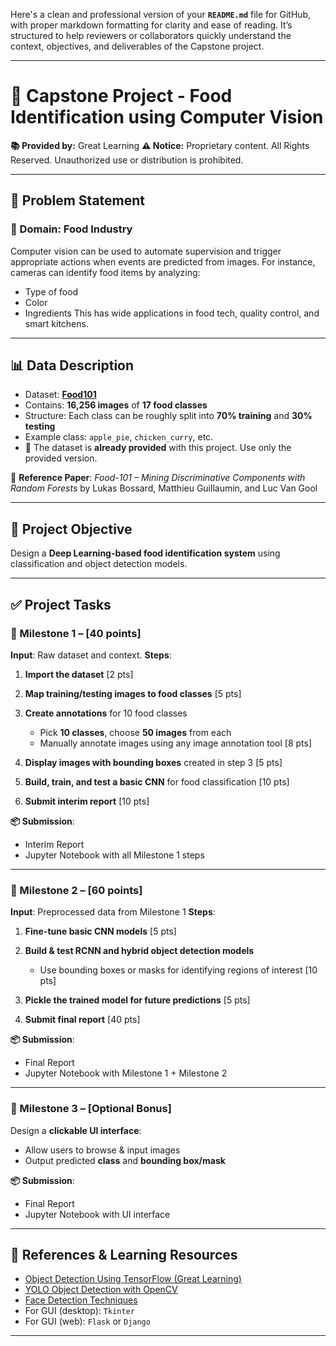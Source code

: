 Here's a clean and professional version of your **`README.md`** file for GitHub, with proper markdown formatting for clarity and ease of reading. It’s structured to help reviewers or collaborators quickly understand the context, objectives, and deliverables of the Capstone project.

---

# 🥘 Capstone Project - Food Identification using Computer Vision

**📚 Provided by:** Great Learning
**⚠️ Notice:** Proprietary content. All Rights Reserved. Unauthorized use or distribution is prohibited.

---

## 🧠 Problem Statement

### 📌 Domain: Food Industry

Computer vision can be used to automate supervision and trigger appropriate actions when events are predicted from images. For instance, cameras can identify food items by analyzing:

* Type of food
* Color
* Ingredients
  This has wide applications in food tech, quality control, and smart kitchens.

---

## 📊 Data Description

* Dataset: **[Food101](https://www.kaggle.com/datasets/dansbecker/food-101)**
* Contains: **16,256 images** of **17 food classes**
* Structure: Each class can be roughly split into **70% training** and **30% testing**
* Example class: `apple_pie`, `chicken_curry`, etc.
* 💾 The dataset is **already provided** with this project. Use only the provided version.

📖 **Reference Paper**:
*Food-101 – Mining Discriminative Components with Random Forests*
by Lukas Bossard, Matthieu Guillaumin, and Luc Van Gool

---

## 🎯 Project Objective

Design a **Deep Learning-based food identification system** using classification and object detection models.

---

## ✅ Project Tasks

### 🧩 Milestone 1 – \[40 points]

**Input**: Raw dataset and context.
**Steps**:

1. **Import the dataset** \[2 pts]
2. **Map training/testing images to food classes** \[5 pts]
3. **Create annotations** for 10 food classes

   * Pick **10 classes**, choose **50 images** from each
   * Manually annotate images using any image annotation tool \[8 pts]
4. **Display images with bounding boxes** created in step 3 \[5 pts]
5. **Build, train, and test a basic CNN** for food classification \[10 pts]
6. **Submit interim report** \[10 pts]

**📦 Submission**:

* Interim Report
* Jupyter Notebook with all Milestone 1 steps

---

### 🧩 Milestone 2 – \[60 points]

**Input**: Preprocessed data from Milestone 1
**Steps**:

1. **Fine-tune basic CNN models** \[5 pts]
2. **Build & test RCNN and hybrid object detection models**

   * Use bounding boxes or masks for identifying regions of interest \[10 pts]
3. **Pickle the trained model for future predictions** \[5 pts]
4. **Submit final report** \[40 pts]

**📦 Submission**:

* Final Report
* Jupyter Notebook with Milestone 1 + Milestone 2

---

### 🧪 Milestone 3 – \[Optional Bonus]

Design a **clickable UI interface**:

* Allow users to browse & input images
* Output predicted **class** and **bounding box/mask**

**📦 Submission**:

* Final Report
* Jupyter Notebook with UI interface

---

## 🔗 References & Learning Resources

* [Object Detection Using TensorFlow (Great Learning)](https://www.mygreatlearning.com/blog/object-detection-using-tensorflow/)
* [YOLO Object Detection with OpenCV](https://www.mygreatlearning.com/blog/yolo-object-detection-using-opencv/?highlight=detection)
* [Face Detection Techniques](https://www.mygreatlearning.com/blog/face-recognition/?highlight=detection)
* For GUI (desktop): `Tkinter`
* For GUI (web): `Flask` or `Django`

---
